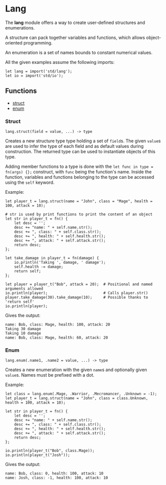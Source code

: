 # Lang

The **lang** module offers a way to create user-defined structures and enumerations.

A structure can pack together variables and functions, which allows object-oriented programming.

An enumeration is a set of names bounds to constant numerical values.

All the given examples assume the following imports:
```
let lang = import('std/lang');
let io = import('std/io');
```

## Functions
- [struct](#struct)
- [enum](#enum)

### Struct
```
lang.struct(field = value, ...) -> type
```
Creates a new structure type type holding a set of `field`s. The given `value`s are used to infer the type of each field and as default values during construction. The returned type can be used to instantiate objects of this type.

Adding member functions to a type is done with the `let func in type = fn(args) {};` construct, with `func` being the function's name. Inside the function, variables and functions belonging to the type can be accessed using the `self` keyword.

Example:
```
let player_t = lang.struct(name = "John", class = "Mage", health = 100, attack = 10);

# str is used by print functions to print the content of an object
let str in player_t = fn() {
    let desc = '';
    desc += "name: " + self.name.str();
    desc += ", class: " + self.class.str();
    desc += ", health: " + self.health.str();
    desc += ", attack: " + self.attack.str();
    return desc;
};

let take_damage in player_t = fn(damage) {
    io.println('Taking ', damage, ' damage');
    self.health -= damage;
    return self;
};

let player = player_t("Bob", attack = 20);  # Positional and named arguments allowed
io.println(player);                         # Calls player.str()
player.take_damage(30).take_damage(10);     # Possible thanks to 'return self'
io.println(player);
```

Gives the output:
```
name: Bob, class: Mage, health: 100, attack: 20
Taking 30 damage
Taking 10 damage
name: Bob, class: Mage, health: 60, attack: 20
```

### Enum
```
lang.enum(.name1, .name2 = value, ...) -> type
```
Creates a new enumeration with the given `name`s and optionally given `value`s. Names must be prefixed with a dot.

Example:
```
let class = lang.enum(.Mage, .Warrior, .Mecromancer, .Unknown = -1);
let player_t = lang.struct(name = "John", class = class.Unknown, health = 100, attack = 10);

let str in player_t = fn() {
    let desc = '';
    desc += "name: " + self.name.str();
    desc += ", class: " + self.class.str();
    desc += ", health: " + self.health.str();
    desc += ", attack: " + self.attack.str();
    return desc;
};

io.println(player_t("Bob", class.Mage));
io.println(player_t("Josh"));
```

Gives the output:
```
name: Bob, class: 0, health: 100, attack: 10
name: Josh, class: -1, health: 100, attack: 10
```